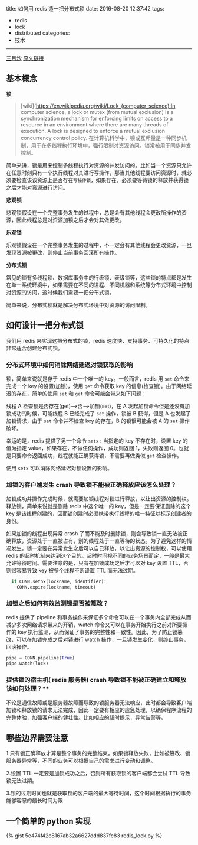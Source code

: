 title: 如何用 redis 造一把分布式锁
date: 2016-08-20 12:37:42
tags:
- redis
- lock
- distributed
categories:
- 技术
---

[三月沙](http://sanyuesha.com/about/) [原文链接](http://sanyuesha.com/2016/08/20/distributed-lock-with-redis/)


## 基本概念

**锁**

> [wiki](https://en.wikipedia.org/wiki/Lock_(computer_science):In computer science, a lock or mutex (from mutual exclusion) is a synchronization mechanism for enforcing limits on access to a resource in an environment where there are many threads of execution. A lock is designed to enforce a mutual exclusion concurrency control policy.
> 在计算机科学中，锁或互斥量是一种同步机制，用于在多线程执行环境中，强行限制对资源访问。锁常被用于同步并发控制。

简单来讲，锁是用来控制多线程执行对资源的并发访问的。比如当一个资源只允许在任意时刻只有一个执行线程对其进行写操作，那当其他线程要访问资源时，就必须要检查该该资源上是否存在`写操作锁`，如果存在，必须要等待锁的释放并获得锁之后才能对资源进行访问。

**悲观锁**

悲观锁假设在一个完整事务发生的过程中，总是会有其他线程会更改所操作的资源，因此线程总是对资源加锁之后才会对其做更改。

**乐观锁**

乐观锁假设在一个完整事务发生的过程中，不一定会有其他线程会更改资源，一旦发现资源被更改，则停止当前事务回滚所有操作。

**分布式锁**

常见的锁有多线程锁、数据库事务中的行级锁、表级锁等，这些锁的特点都是发生在单一系统环境中，如果需要在不同的进程、不同机器和系统等分布式环境中控制对资源的访问，这时候我们需要一把分布式锁。

简单来说，分布式锁就是解决分布式环境中对资源的访问限制。

## 如何设计一把分布式锁


我们用 redis 来实现这把分布式的锁，redis 速度快、支持事务、可持久化的特点非常适合创建分布式锁。


### 分布式环境中如何消除网络延迟对锁获取的影响

锁，简单来说就是存于 redis 中一个唯一的 key。一般而言，redis 用 `set` 命令来完成一个 key 的设置(加锁)，使用 `get` 命令获取 key 的信息(检查锁)。由于网络延迟的存在，简单的使用 `set` 和 `get` 命令可能会带来如下问题：

线程 A 检查锁是否存在(get)-->否-->加锁(set)，在 A 发起加锁命令但是还没有加锁成功的时候，可能线程 B 已经完成了 `set` 操作，锁被 B 获得，但是 A 也发起了加锁请求，由于 `set` 命令并不检查 key 的存在，B 的锁很可能会被 A 的 `set` 操作破坏。

幸运的是，redis 提供了另一个命令 `setx` : 当指定的 key 不存在时，设置 key 的值为指定 value，如果存在，不做任何操作，成功则返回 1，失败则返回 0。也就是只要命令返回成功，线程就能正确获得锁，不需要再做类似 `get` 检查操作。

使用 `setx` 可以消除网络延迟对锁设置的影响。

### 加锁的客户端发生 crash 导致锁不能被正确释放应该怎么处理？

加锁成功并操作完成时候，就需要加锁线程对锁进行释放，以让出资源的控制权。释放锁，简单来说就是删除 redis 中这个唯一的 key，但是一定要保证删除的这个 key 是该线程创建的，因而锁创建时必须携带执行线程的唯一特征以标示创建者的身份。

如果加锁的线程出现异常 crash 了而不能及时删除锁，则会导致锁一直无法被正确释放，资源处于一直被占有，别的线程处于一直等待的状态。为了避免这样的情况发生，锁一定要在异常发生之后可以自己释放，以让出资源的控制权，可以使用 redis 的超时机制来达到这个目的。超时时间视不同的业务场景而定，一般是最大允许等待时间。需要注意的是，只有在加锁成功之后才可以对 key 设置 TTL，否则很容易导致 key 被多个线程不断设置 TTL 而无法过期。

```python
  if CONN.setnx(lockname, identifier):
    CONN.expire(lockname, timeout)
```


### 加锁之后如何有效监测锁是否被篡改？

redis 提供了 pipeline 和事务操作来保证多个命令可以在一个事务内全部完成从而减少多次网络请求带来的开销，watch  命令又可以在事务开始执行之前对所要操作的 key 执行监测，从而保证了事务的完整性和一致性。因此，为了防止锁篡改，可以在加锁完成之后对锁进行 watch 操作，一旦锁发生变化，则终止事务，回滚操作。

```python
pipe = CONN.pipeline(True)
pipe.watch(lock)
```

### 提供锁的宿主机( redis 服务器) crash 导致锁不能被正确建立和释放该如何处理？**


不论是通信故障或是服务器故障而导致的锁服务器无法响应，此时都会导致客户端加锁和释放锁的请求无法完成，因此一定要有相应的应急处理，以确保程序流程的完整体验，加强客户端的健壮性。比如相应的超时提示，异常告警等。


## 哪些边界需要注意

1.只有锁正确释放才算是整个事务的完整结束，如果锁释放失败，比如被篡改、锁服务器异常等，不同的业务可以根据自己的需求进行变动和调整。

2.设置 TTL 一定要是加锁成功之后，否则所有获取锁的客户端都会尝试 TTL 导致锁无法过期。

3.锁的过期时间也就是获取锁的客户端的最大等待时间，这个时间根据执行的事务能够容忍的最长时间为限


## 一个简单的 python 实现

{% gist 5e474f42c8167ab32a6627ddd837fc83 redis_lock.py %}
